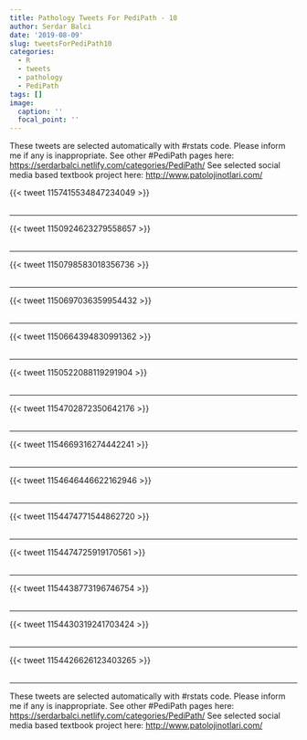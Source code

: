 ```yaml
---
title: Pathology Tweets For PediPath - 10
author: Serdar Balci
date: '2019-08-09'
slug: tweetsForPediPath10
categories:
  - R
  - tweets
  - pathology
  - PediPath
tags: []
image:
  caption: ''
  focal_point: ''
---
```



These tweets are selected automatically with #rstats code. Please inform me if any is inappropriate.
See other #PediPath pages here: https://serdarbalci.netlify.com/categories/PediPath/ 
See selected social media based textbook project here: http://www.patolojinotlari.com/

{{< tweet 1157415534847234049 >}}
<br>
<br>
<hr>
{{< tweet 1150924623279558657 >}}
<br>
<br>
<hr>
{{< tweet 1150798583018356736 >}}
<br>
<br>
<hr>
{{< tweet 1150697036359954432 >}}
<br>
<br>
<hr>
{{< tweet 1150664394830991362 >}}
<br>
<br>
<hr>
{{< tweet 1150522088119291904 >}}
<br>
<br>
<hr>
{{< tweet 1154702872350642176 >}}
<br>
<br>
<hr>
{{< tweet 1154669316274442241 >}}
<br>
<br>
<hr>
{{< tweet 1154646446622162946 >}}
<br>
<br>
<hr>
{{< tweet 1154474771544862720 >}}
<br>
<br>
<hr>
{{< tweet 1154474725919170561 >}}
<br>
<br>
<hr>
{{< tweet 1154438773196746754 >}}
<br>
<br>
<hr>
{{< tweet 1154430319241703424 >}}
<br>
<br>
<hr>
{{< tweet 1154426626123403265 >}}
<br>
<br>
<hr>


These tweets are selected automatically with #rstats code. Please inform me if any is inappropriate.
See other #PediPath pages here: https://serdarbalci.netlify.com/categories/PediPath/ 
See selected social media based textbook project here: http://www.patolojinotlari.com/
